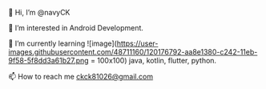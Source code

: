👋 Hi, I’m @navyCK

👀 I’m interested in Android Development.

🌱 I’m currently learning ![image](https://user-images.githubusercontent.com/48711160/120176792-aa8e1380-c242-11eb-9f58-5f8dd3a61b27.png = 100x100)
java, kotlin, flutter, python.

📫 How to reach me ckck81026@gmail.com
